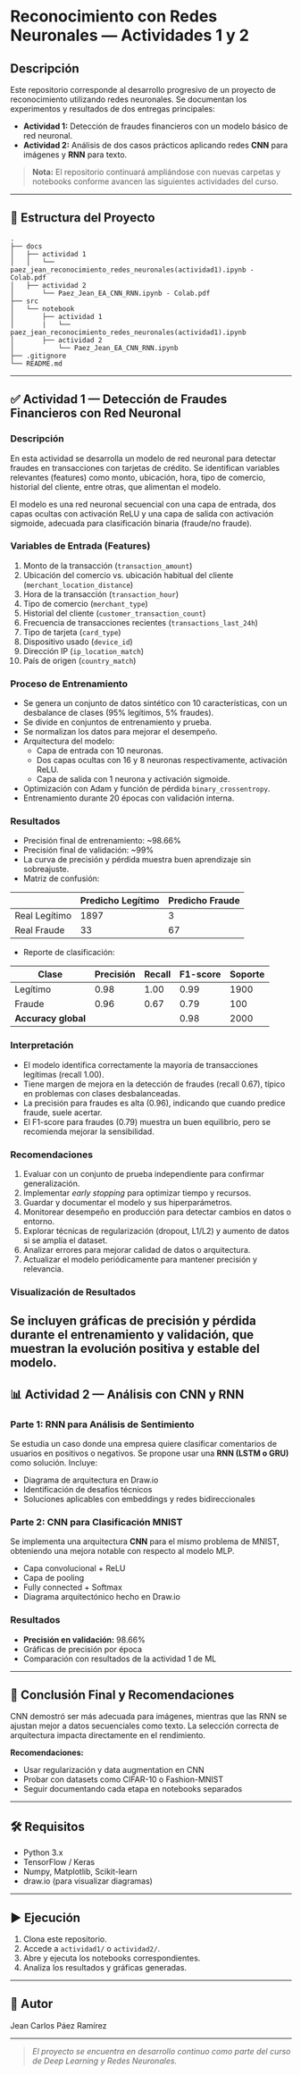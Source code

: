 # Reconocimiento con Redes Neuronales — Actividades 1 y 2

## Descripción

Este repositorio corresponde al desarrollo progresivo de un proyecto de reconocimiento utilizando redes neuronales. Se documentan los experimentos y resultados de dos entregas principales:

- **Actividad 1:** Detección de fraudes financieros con un modelo básico de red neuronal.
- **Actividad 2:** Análisis de dos casos prácticos aplicando redes **CNN** para imágenes y **RNN** para texto.

> **Nota:** El repositorio continuará ampliándose con nuevas carpetas y notebooks conforme avancen las siguientes actividades del curso.

---

## 📁 Estructura del Proyecto

```
.
├── docs
│   ├── actividad 1
│   │   └── paez_jean_reconocimiento_redes_neuronales(actividad1).ipynb - Colab.pdf
│   ├── actividad 2
│       └── Paez_Jean_EA_CNN_RNN.ipynb - Colab.pdf
├── src
│   └── notebook
│       ├── actividad 1
│       |   └── paez_jean_reconocimiento_redes_neuronales(actividad1).ipynb
│       ├── actividad 2
│           └── Paez_Jean_EA_CNN_RNN.ipynb
├── .gitignore
└── README.md

```

---

## ✅ Actividad 1 — Detección de Fraudes Financieros con Red Neuronal

### Descripción

En esta actividad se desarrolla un modelo de red neuronal para detectar fraudes en transacciones con tarjetas de crédito. Se identifican variables relevantes (features) como monto, ubicación, hora, tipo de comercio, historial del cliente, entre otras, que alimentan el modelo.

El modelo es una red neuronal secuencial con una capa de entrada, dos capas ocultas con activación ReLU y una capa de salida con activación sigmoide, adecuada para clasificación binaria (fraude/no fraude).

### Variables de Entrada (Features)

1. Monto de la transacción (`transaction_amount`)
2. Ubicación del comercio vs. ubicación habitual del cliente (`merchant_location_distance`)
3. Hora de la transacción (`transaction_hour`)
4. Tipo de comercio (`merchant_type`)
5. Historial del cliente (`customer_transaction_count`)
6. Frecuencia de transacciones recientes (`transactions_last_24h`)
7. Tipo de tarjeta (`card_type`)
8. Dispositivo usado (`device_id`)
9. Dirección IP (`ip_location_match`)
10. País de origen (`country_match`)

### Proceso de Entrenamiento

- Se genera un conjunto de datos sintético con 10 características, con un desbalance de clases (95% legítimos, 5% fraudes).
- Se divide en conjuntos de entrenamiento y prueba.
- Se normalizan los datos para mejorar el desempeño.
- Arquitectura del modelo:
  - Capa de entrada con 10 neuronas.
  - Dos capas ocultas con 16 y 8 neuronas respectivamente, activación ReLU.
  - Capa de salida con 1 neurona y activación sigmoide.
- Optimización con Adam y función de pérdida `binary_crossentropy`.
- Entrenamiento durante 20 épocas con validación interna.

### Resultados

- Precisión final de entrenamiento: ~98.66%
- Precisión final de validación: ~99%
- La curva de precisión y pérdida muestra buen aprendizaje sin sobreajuste.
- Matriz de confusión:

|               | Predicho Legítimo | Predicho Fraude |
|---------------|-------------------|-----------------|
| Real Legítimo | 1897              | 3               |
| Real Fraude   | 33                | 67              |

- Reporte de clasificación:

| Clase   | Precisión | Recall | F1-score | Soporte |
|---------|-----------|--------|----------|---------|
| Legítimo| 0.98      | 1.00   | 0.99     | 1900    |
| Fraude  | 0.96      | 0.67   | 0.79     | 100     |
| **Accuracy global** |           |        | 0.98     | 2000    |

### Interpretación

- El modelo identifica correctamente la mayoría de transacciones legítimas (recall 1.00).
- Tiene margen de mejora en la detección de fraudes (recall 0.67), típico en problemas con clases desbalanceadas.
- La precisión para fraudes es alta (0.96), indicando que cuando predice fraude, suele acertar.
- El F1-score para fraudes (0.79) muestra un buen equilibrio, pero se recomienda mejorar la sensibilidad.

### Recomendaciones

1. Evaluar con un conjunto de prueba independiente para confirmar generalización.
2. Implementar *early stopping* para optimizar tiempo y recursos.
3. Guardar y documentar el modelo y sus hiperparámetros.
4. Monitorear desempeño en producción para detectar cambios en datos o entorno.
5. Explorar técnicas de regularización (dropout, L1/L2) y aumento de datos si se amplía el dataset.
6. Analizar errores para mejorar calidad de datos o arquitectura.
7. Actualizar el modelo periódicamente para mantener precisión y relevancia.

### Visualización de Resultados

Se incluyen gráficas de precisión y pérdida durante el entrenamiento y validación, que muestran la evolución positiva y estable del modelo.
---

## 📊 Actividad 2 — Análisis con CNN y RNN

### Parte 1: RNN para Análisis de Sentimiento

Se estudia un caso donde una empresa quiere clasificar comentarios de usuarios en positivos o negativos. Se propone usar una **RNN (LSTM o GRU)** como solución. Incluye:

- Diagrama de arquitectura en Draw.io
- Identificación de desafíos técnicos
- Soluciones aplicables con embeddings y redes bidireccionales

### Parte 2: CNN para Clasificación MNIST

Se implementa una arquitectura **CNN** para el mismo problema de MNIST, obteniendo una mejora notable con respecto al modelo MLP.

- Capa convolucional + ReLU
- Capa de pooling
- Fully connected + Softmax
- Diagrama arquitectónico hecho en Draw.io

### Resultados

- **Precisión en validación:** 98.66%
- Gráficas de precisión por época
- Comparación con resultados de la actividad 1 de ML

---

## 🧠 Conclusión Final y Recomendaciones

CNN demostró ser más adecuada para imágenes, mientras que las RNN se ajustan mejor a datos secuenciales como texto. La selección correcta de arquitectura impacta directamente en el rendimiento.

**Recomendaciones:**
- Usar regularización y data augmentation en CNN
- Probar con datasets como CIFAR-10 o Fashion-MNIST
- Seguir documentando cada etapa en notebooks separados

---

## 🛠️ Requisitos

- Python 3.x
- TensorFlow / Keras
- Numpy, Matplotlib, Scikit-learn
- draw.io (para visualizar diagramas)

---

## ▶️ Ejecución

1. Clona este repositorio.
2. Accede a `actividad1/` o `actividad2/`.
3. Abre y ejecuta los notebooks correspondientes.
4. Analiza los resultados y gráficas generadas.

---

## 👤 Autor

Jean Carlos Páez Ramírez

---

> *El proyecto se encuentra en desarrollo continuo como parte del curso de Deep Learning y Redes Neuronales.*